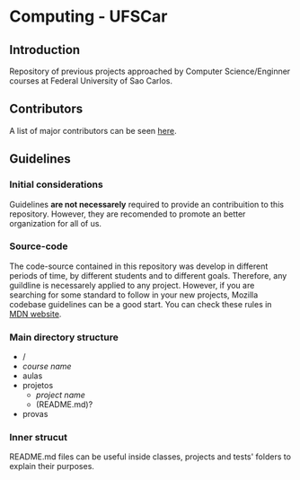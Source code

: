 ﻿# Computing - UFSCar

## Introduction

Repository of previous projects approached by Computer Science/Enginner courses at Federal University of Sao Carlos.

## Contributors

A list of major contributors can be seen [here](https://github.com/lucasdavid/COMP_UFSCAR/graphs/contributors).

## Guidelines

### Initial considerations

Guidelines **are not necessarely** required to provide an contribuition to this repository. However, they are recomended to promote an better organization for all of us.

### Source-code

The code-source contained in this repository was develop in different periods of time, by different students and to different goals. Therefore, any guildline is necessarely applied to any project. However, if you are searching for some standard to follow in your new projects, Mozilla codebase guidelines can be a good start. You can check these rules in [MDN website](https://developer.mozilla.org/en-US/docs/Developer_Guide/Coding_Style).

### Main directory structure

 - /
  -  *course name* 
   - aulas
   - projetos
     - *project name*
     - (README.md)?
   - provas

### Inner strucut

README.md files can be useful inside classes, projects and tests' folders to explain their purposes.
